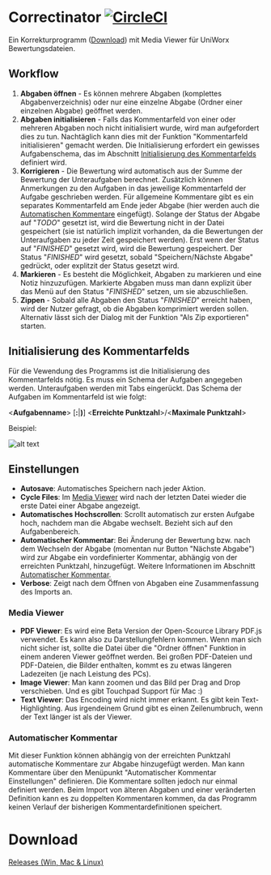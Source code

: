 # Correctinator [![CircleCI](https://circleci.com/gh/koellemichael/correctinator/tree/master.svg?style=svg)](https://circleci.com/gh/koellemichael/correctinator/tree/master)

Ein Korrekturprogramm ([Download](#download)) mit Media Viewer für UniWorx Bewertungsdateien.


## Workflow
1. **Abgaben öffnen** - Es können mehrere Abgaben (komplettes Abgabenverzeichnis) oder nur eine einzelne Abgabe (Ordner einer einzelnen Abgabe) geöffnet werden.
2. **Abgaben initialisieren** - Falls das Kommentarfeld von einer oder mehreren Abgaben noch nicht initialisiert wurde, wird man aufgefordert dies zu tun. Nachtäglich kann dies mit der Funktion "Kommentarfeld initialisieren" gemacht werden. Die Initialisierung erfordert ein gewisses Aufgabenschema, das im Abschnitt [Initialisierung des Kommentarfelds](#initialisierung-des-kommentarfelds) definiert wird.
3. **Korrigieren** - Die Bewertung wird automatisch aus der Summe der Bewertung der Unteraufgaben berechnet. Zusätzlich können Anmerkungen zu den Aufgaben in das jeweilige Kommentarfeld der Aufgabe geschrieben werden. Für allgemeine Kommentare gibt es ein separates Kommentarfeld am Ende jeder Abgabe (hier werden auch die [Automatischen Kommentare](#automatischer-kommentar) eingefügt). Solange der Status der Abgabe auf "*TODO*" gesetzt ist, wird die Bewertung nicht in der Datei gespeichert (sie ist natürlich implizit vorhanden, da die Bewertungen der Unteraufgaben zu jeder Zeit gespeichert werden). Erst wenn der Status auf "*FINISHED*" gesetzt wird, wird die Bewertung gespeichert. Der Status "*FINISHED*" wird gesetzt, sobald "Speichern/Nächste Abgabe" gedrückt, oder explitzit der Status gesetzt wird.
4. **Markieren** - Es besteht die Möglichkeit, Abgaben zu markieren und eine Notiz hinzuzufügen. Markierte Abgaben muss man dann explizit über das Menü auf den Status "*FINISHED*" setzen, um sie abzuschließen.
5. **Zippen** - Sobald alle Abgaben den Status "*FINISHED*" erreicht haben, wird der Nutzer gefragt, ob die Abgaben komprimiert werden sollen. Alternativ lässt sich der Dialog mit der Funktion "Als Zip exportieren" starten.



## Initialisierung des Kommentarfelds
Für die Vewendung des Programms ist die Initialisierung des Kommentarfelds nötig. Es muss ein Schema der Aufgaben angegeben werden.
Unteraufgaben werden mit Tabs eingerückt. Das Schema der Aufgaben im Kommentarfeld ist wie folgt:

\<**Aufgabenname**> [**:**|**)**] \<**Erreichte Punktzahl**>/\<**Maximale Punktzahl**>

Beispiel:

![alt text](https://i.ibb.co/WpRwxN8/Unbenannt.png "Beispiel Initialisierung")

## Einstellungen
- **Autosave**: Automatisches Speichern nach jeder Aktion.
- **Cycle Files**: Im [Media Viewer](#media-viewer) wird nach der letzten Datei wieder die erste Datei einer Abgabe angezeigt.
- **Automatisches Hochscrollen**: Scrollt automatisch zur ersten Aufgabe hoch, nachdem man die Abgabe wechselt. Bezieht sich auf den Aufgabenbereich.
- **Automatischer Kommentar**: Bei Änderung der Bewertung bzw. nach dem Wechseln der Abgabe (momentan nur Button "Nächste Abgabe") wird zur Abgabe ein vordefinierter Kommentar, abhängig von der erreichten Punktzahl, hinzugefügt. Weitere Informationen im Abschnitt [Automatischer Kommentar](#automatischer-kommentar).
- **Verbose**: Zeigt nach dem Öffnen von Abgaben eine Zusammenfassung des Imports an.

### Media Viewer
- **PDF Viewer**: Es wird eine Beta Version der Open-Scource Library PDF.js verwendet. Es kann also zu Darstellungfehlern kommen. Wenn man sich nicht sicher ist, sollte die Datei über die "Ordner öffnen" Funktion in einem anderen Viewer geöffnet werden. Bei großen PDF-Dateien und PDF-Dateien, die Bilder enthalten, kommt es zu etwas längeren Ladezeiten (je nach Leistung des PCs).
- **Image Viewer**: Man kann zoomen und das Bild per Drag and Drop verschieben. Und es gibt Touchpad Support für Mac :)
- **Text Viewer**: Das Encoding wird nicht immer erkannt. Es gibt kein Text-Highlighting. Aus irgendeinem Grund gibt es einen Zeilenumbruch, wenn der Text länger ist als der Viewer.

### Automatischer Kommentar
Mit dieser Funktion können abhängig von der erreichten Punktzahl automatische Kommentare zur Abgabe hinzugefügt werden. Man kann Kommentare über den Menüpunkt "Automatischer Kommentar Einstellungen" definieren. Die Kommentare sollten jedoch nur einmal definiert werden. Beim Import von älteren Abgaben und einer veränderten Definition kann es zu doppelten Kommentaren kommen, da das Programm keinen Verlauf der bisherigen Kommentardefinitionen speichert.

# Download
[Releases (Win, Mac & Linux)](https://github.com/koellemichael/correctinator/releases)